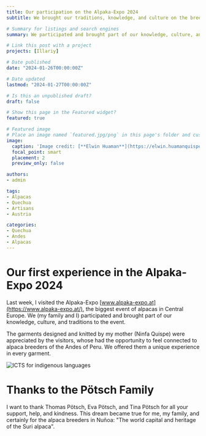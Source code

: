 ```yaml
---
title: Our participation on the Alpaka-Expo 2024
subtitle: We brought our traditions, knowledge, and culture on the breeding of alpacas.

# Summary for listings and search engines
summary: We participated and brought part of our knowledge, culture, and traditions to the biggest event of alpacas in Central Europe.

# Link this post with a project
projects: [Illariy]

# Date published
date: "2024-01-26T00:00:00Z"

# Date updated
lastmod: "2024-01-27T00:00:00Z"

# Is this an unpublished draft?
draft: false

# Show this page in the Featured widget?
featured: true

# Featured image
# Place an image named `featured.jpg/png` in this page's folder and customize its options here.
image:
  caption: 'Image credit: [**Elwin Huaman**](https://elwin.huamanquispe.com/)'
  focal_point: smart
  placement: 2
  preview_only: false

authors:
- admin

tags:
- Alpacas
- Quechua
- Artisans
- Austria

categories:
- Quechua
- Andes
- Alpacas
---
```


<!--more-->
# Our first experience in the Alpaka-Expo 2024
Last week, I visited the Alpaka-Expo [www.alpaka-expo.at](https://www.alpaka-expo.at/), the biggest event of alpacas in Central Europe. We (my family and I) participated and brought part of our knowledge, culture, and traditions to the event.

The garments designed and knitted by my mother (Ninfa Quispe) were appreciated by the visitors, whose had the opportunity to feel connected to alpaca breeders of the Andes of Peru. We offered them a unique experience in every garment.

![ICTS for indigenous languages](/media/images/Alpaca-Farm-Ninfa.png)

# Thanks to the Pötsch Family
I want to thank Thomas Pötsch, Eva Pötsch, and Tina Pötsch for all your support, help, and kindness. This dream became true for me, my family, and certainly for the alpaca breeders in Nuñoa: "The world capital and heritage of the Suri alpaca".
